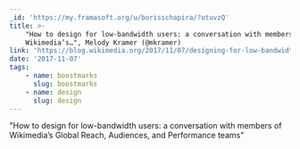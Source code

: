 ```yaml
---
_id: 'https://my.framasoft.org/u/borisschapira/?otuvzQ'
title: >-
    "How to design for low-bandwidth users: a conversation with members of
    Wikimedia’s…", Melody Kramer (@mkramer)
link: 'https://blog.wikimedia.org/2017/11/07/designing-for-low-bandwidth/'
date: '2017-11-07'
tags:
    - name: boostmarks
      slug: boostmarks
    - name: design
      slug: design
---
```


<div class="markdown"><p>&quot;How to design for low-bandwidth users: a conversation with members of Wikimedia’s Global Reach, Audiences, and Performance teams&quot;
</p></div>
